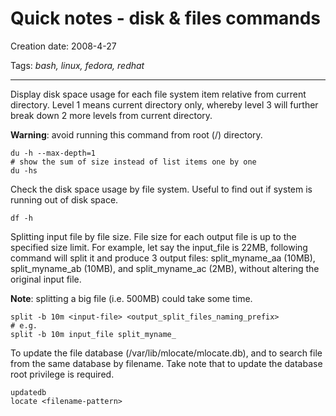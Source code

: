 # Quick notes - disk & files commands

Creation date: 2008-4-27

Tags: *bash, linux, fedora, redhat*

---


Display disk space usage for each file system item relative from current directory. Level 1 means current directory only, whereby level 3 will further break down 2 more levels from current directory.

**Warning**: avoid running this command from root (/) directory.
```
du -h --max-depth=1
# show the sum of size instead of list items one by one
du -hs
```

Check the disk space usage by file system. Useful to find out if system is running out of disk space.
```
df -h
```

Splitting input file by file size. File size for each output file is up to the specified size limit. For example, let say the input_file is 22MB, following command will split it and produce 3 output files: split_myname_aa (10MB), split_myname_ab (10MB), and split_myname_ac (2MB), without altering the original input file.

**Note**: splitting a big file (i.e. 500MB) could take some time.
```
split -b 10m <input-file> <output_split_files_naming_prefix>
# e.g.
split -b 10m input_file split_myname_
```

To update the file database (/var/lib/mlocate/mlocate.db), and to search file from the same database by filename. Take note that to update the database root privilege is required.
```
updatedb
locate <filename-pattern>
```
